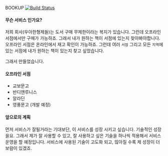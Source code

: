 BOOKUP [![Build Status](https://travis-ci.org/woniper/bookup.svg?branch=develop)](https://travis-ci.org/woniper/bookup)

#### 무슨 서비스 인가요?
저희 회사(우아한형제들)는 도서 구매 무제한이라는 복지가 있습니다.
그런데 오프라인 서점에서만 구매가 가능하죠. 그래서 내가 원하는 책이 서점에 있는지 찾아봐야합니다.
오프라인 서점은 온라인에서 재고 확인이 가능하죠.
그런데 여러 `서점` 그리고 모든 `지역`에 있는 서점에 내가 원하는 책이 있는지 찾고 싶었습니다.

그래서 만들었습니다.

#### 오프라인 서점
- 교보문고
- 반디앤루니스
- 알라딘
- 영풍문고 (개발 예정)

#### 앞으로의 계획
먼저 서비스가 잘될거라는 기대보단, 이 서비스를 성장 시키고 싶습니다.
기술적인 성장을요. 그래서 제가 잘 사용할 수 있고, 잘 사용하고 싶은 기술을 하나씩 적용해서 서비스 운영을 할 예정입니다.
서비스에 사용된 기술이 고도화 되고, 많아질 수록 제 성장이 더 보람이 있겠죠.

